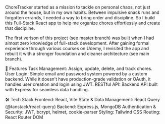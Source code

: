 ChoreTracker started as a mission to tackle on personal chaos, not just around the house, but in my own habits. Between impulsive snack runs and forgotten errands, I needed a way to bring order and discipline. So I build this Full-Stack React app to help me organize chores effortlessly and create that discipline. 

The first verison of this project (see master branch) was built when I had almost zero knowledge of full-stack development. After gaining formal experience through various courses on Udemy, I revisited the app and rebuilt it with a stronger foundation and cleaner architecture (see main branch).

🚀 Features
Task Management: Assign, update, delete, and track chores.
User Login: Simple email and password system powered by a custom backend. While it doesn't have production-grade validation or OAuth, it handles user creation and login using JWT.
RESTful API: Backend API built with Express for seamless data handling.

🛠️ Tech Stack
Frontend: React, Vite
State & Data Management: React Query (@tanstack/react-query)
Backend: Express.js, MongoDB
Authentication & Security: JWT, bcrypt, helmet, cookie-parser
Styling: Tailwind CSS
Routing: React Router DOM

